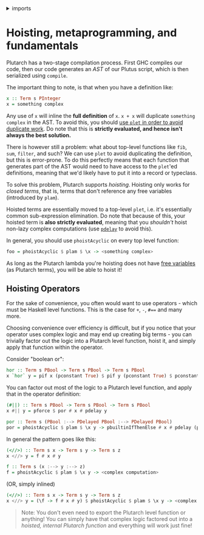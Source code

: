 <details>
<summary> imports </summary>
<p>

```haskell
module Plutarch.Docs.Hoisting (hor, (#||)) where

import Plutarch.Prelude hiding ((#||))
import Plutarch.Builtin.Bool (pbuiltinIfThenElse)
```

</p>
</details>

# Hoisting, metaprogramming, and fundamentals

Plutarch has a two-stage compilation process. First GHC compiles our code, then our code generates an _AST_ of our Plutus script, which is then serialized using `compile`.

The important thing to note, is that when you have a definition like:

```hs
x :: Term s PInteger
x = something complex
```

Any use of `x` will inline the **full definition** of `x`. `x + x` will duplicate `something complex` in the AST. To avoid this, you should [use `plet` in order to avoid duplicate work](./../Tricks/DontDuplicateWork.md). Do note that this is **strictly evaluated, and hence isn't always the best solution.**

There is however still a problem: what about top-level functions like `fib`, `sum`, `filter`, and such? We can use `plet` to avoid duplicating the definition, but this is error-prone. To do this perfectly means that each function that generates part of the AST would need to have access to the `plet`'ed definitions, meaning that we'd likely have to put it into a record or typeclass.

To solve this problem, Plutarch supports _hoisting_. Hoisting only works for _closed terms_, that is, terms that don't reference any free variables (introduced by `plam`).

Hoisted terms are essentially moved to a top-level `plet`, i.e. it's essentially common sub-expression elimination. Do note that because of this, your hoisted term is **also strictly evaluated**, meaning that you _shouldn't_ hoist non-lazy complex computations (use [`pdelay`](./../Introduction/DelayAndForce.md) to avoid this).

In general, you should use `phoistAcyclic` on every top level function:

```hs
foo = phoistAcyclic $ plam $ \x -> <something complex>
```

As long as the Plutarch lambda you're hoisting does not have [free variables](https://wiki.haskell.org/Free_variable) (as Plutarch terms), you will be able to hoist it!

## Hoisting Operators

For the sake of convenience, you often would want to use operators - which must be Haskell level functions. This is the case for `+`, `-`, `#==` and many more.

Choosing convenience over efficiency is difficult, but if you notice that your operator uses complex logic and may end up creating big terms - you can trivially factor out the logic into a Plutarch level function, hoist it, and simply apply that function within the operator.

Consider "boolean or":

```haskell
hor :: Term s PBool -> Term s PBool -> Term s PBool
x `hor` y = pif x (pconstant True) $ pif y (pconstant True) $ pconstant False
```

You can factor out most of the logic to a Plutarch level function, and apply that in the operator definition:

```haskell
(#||) :: Term s PBool -> Term s PBool -> Term s PBool
x #|| y = pforce $ por # x # pdelay y

por :: Term s (PBool :--> PDelayed PBool :--> PDelayed PBool)
por = phoistAcyclic $ plam $ \x y -> pbuiltinIfThenElse # x # pdelay (pconstant True) # y
```

In general the pattern goes like this:

```hs
(<//>) :: Term s x -> Term s y -> Term s z
x <//> y = f # x # y

f :: Term s (x :--> y :--> z)
f = phoistAcyclic $ plam $ \x y -> <complex computation>
```

(OR, simply inlined)

```hs
(<//>) :: Term s x -> Term s y -> Term s z
x <//> y = (\f -> f # x # y) $ phoistAcyclic $ plam $ \x y -> <complex computation>
```

> Note: You don't even need to export the Plutarch level function or anything! You can simply have that complex logic factored out into a _hoisted, internal Plutarch function_ and everything will work just fine!
